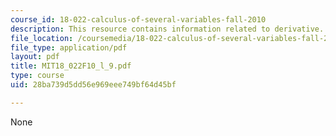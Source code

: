 ```yaml
---
course_id: 18-022-calculus-of-several-variables-fall-2010
description: This resource contains information related to derivative.
file_location: /coursemedia/18-022-calculus-of-several-variables-fall-2010/28ba739d5dd56e969eee749bf64d45bf_MIT18_022F10_l_9.pdf
file_type: application/pdf
layout: pdf
title: MIT18_022F10_l_9.pdf
type: course
uid: 28ba739d5dd56e969eee749bf64d45bf

---
```

None